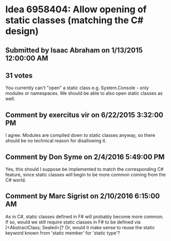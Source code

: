 # Idea 6958404: Allow opening of static classes (matching the C# design)

## Submitted by Isaac Abraham on 1/13/2015 12:00:00 AM

## 31 votes

You currently can't "open" a static class e.g. System.Console - only modules or namespaces. We should be able to also open static classes as well.


## Comment by exercitus vir on 6/22/2015 3:32:00 PM

I agree. Modules are compiled down to static classes anyway, so there should be no technical reason for disallowing it.

## Comment by Don Syme on 2/4/2016 5:49:00 PM

Yes, this should I suppose be implemented to match the corresponding C# feature, since static classes will begin to be more common coming from the C# world.

## Comment by Marc Sigrist on 2/10/2016 6:15:00 AM

As in C#, static classes defined in F# will probably become more common. If so, would we still require static classes in F# to be defined via [<AbstractClass; Sealed>]? Or, would it make sense to reuse the static keyword known from 'static member' for 'static type'?
